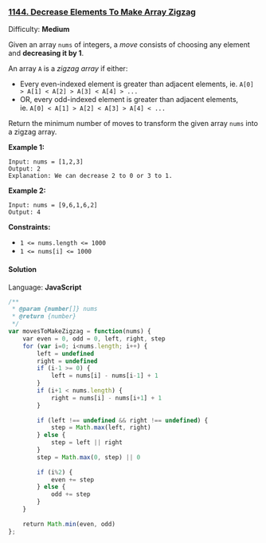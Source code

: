 ### [1144\. Decrease Elements To Make Array Zigzag](https://leetcode.com/problems/decrease-elements-to-make-array-zigzag/)

Difficulty: **Medium**


Given an array `nums` of integers, a _move_ consists of choosing any element and **decreasing it by 1**.

An array `A` is a _zigzag array_ if either:

*   Every even-indexed element is greater than adjacent elements, ie. `A[0] > A[1] < A[2] > A[3] < A[4] > ...`
*   OR, every odd-indexed element is greater than adjacent elements, ie. `A[0] < A[1] > A[2] < A[3] > A[4] < ...`

Return the minimum number of moves to transform the given array `nums` into a zigzag array.

**Example 1:**

```
Input: nums = [1,2,3]
Output: 2
Explanation: We can decrease 2 to 0 or 3 to 1.
```

**Example 2:**

```
Input: nums = [9,6,1,6,2]
Output: 4
```

**Constraints:**

*   `1 <= nums.length <= 1000`
*   `1 <= nums[i] <= 1000`


#### Solution

Language: **JavaScript**

```javascript
/**
 * @param {number[]} nums
 * @return {number}
 */
var movesToMakeZigzag = function(nums) {
    var even = 0, odd = 0, left, right, step
    for (var i=0; i<nums.length; i++) {
        left = undefined
        right = undefined
        if (i-1 >= 0) {
            left = nums[i] - nums[i-1] + 1
        }
        if (i+1 < nums.length) {
            right = nums[i] - nums[i+1] + 1
        }
        
        if (left !== undefined && right !== undefined) {
            step = Math.max(left, right)
        } else {
            step = left || right
        }
        step = Math.max(0, step) || 0
        
        if (i%2) {
            even += step
        } else {
            odd += step
        }
    }
    
    return Math.min(even, odd)
};
```